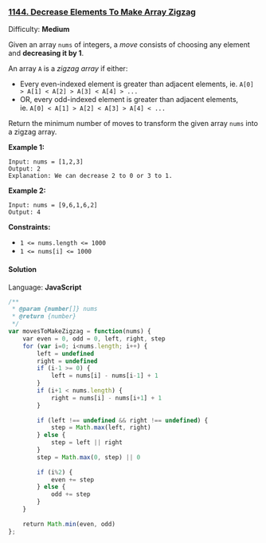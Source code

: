 ### [1144\. Decrease Elements To Make Array Zigzag](https://leetcode.com/problems/decrease-elements-to-make-array-zigzag/)

Difficulty: **Medium**


Given an array `nums` of integers, a _move_ consists of choosing any element and **decreasing it by 1**.

An array `A` is a _zigzag array_ if either:

*   Every even-indexed element is greater than adjacent elements, ie. `A[0] > A[1] < A[2] > A[3] < A[4] > ...`
*   OR, every odd-indexed element is greater than adjacent elements, ie. `A[0] < A[1] > A[2] < A[3] > A[4] < ...`

Return the minimum number of moves to transform the given array `nums` into a zigzag array.

**Example 1:**

```
Input: nums = [1,2,3]
Output: 2
Explanation: We can decrease 2 to 0 or 3 to 1.
```

**Example 2:**

```
Input: nums = [9,6,1,6,2]
Output: 4
```

**Constraints:**

*   `1 <= nums.length <= 1000`
*   `1 <= nums[i] <= 1000`


#### Solution

Language: **JavaScript**

```javascript
/**
 * @param {number[]} nums
 * @return {number}
 */
var movesToMakeZigzag = function(nums) {
    var even = 0, odd = 0, left, right, step
    for (var i=0; i<nums.length; i++) {
        left = undefined
        right = undefined
        if (i-1 >= 0) {
            left = nums[i] - nums[i-1] + 1
        }
        if (i+1 < nums.length) {
            right = nums[i] - nums[i+1] + 1
        }
        
        if (left !== undefined && right !== undefined) {
            step = Math.max(left, right)
        } else {
            step = left || right
        }
        step = Math.max(0, step) || 0
        
        if (i%2) {
            even += step
        } else {
            odd += step
        }
    }
    
    return Math.min(even, odd)
};
```